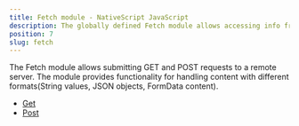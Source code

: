 ```yaml
---
title: Fetch module - NativeScript JavaScript
description: The globally defined Fetch module allows accessing info from a remote server while creating GET or POST request.  The module allows receiving info in a different format like String values, JSON objects and FormData content.
position: 7
slug: fetch
---
```

The Fetch module allows submitting GET and POST requests to a remote server. The module provides functionality for handling content with different formats(String values, JSON objects, FormData content).


* [Get](#get)
* [Post](#post)
